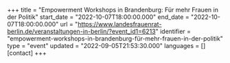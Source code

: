 +++
title = "Empowerment Workshops in Brandenburg: Für mehr Frauen in der Politik"
start_date = "2022-10-07T18:00:00.000"
end_date = "2022-10-07T18:00:00.000"
url = "https://www.landesfrauenrat-berlin.de/veranstaltungen-in-berlin/?event_id1=6213"
identifier = "empowerment-workshops-in-brandenburg-für-mehr-frauen-in-der-politik"
type = "event"
updated = "2022-09-05T21:53:30.000"
languages = []
[contact]
+++
